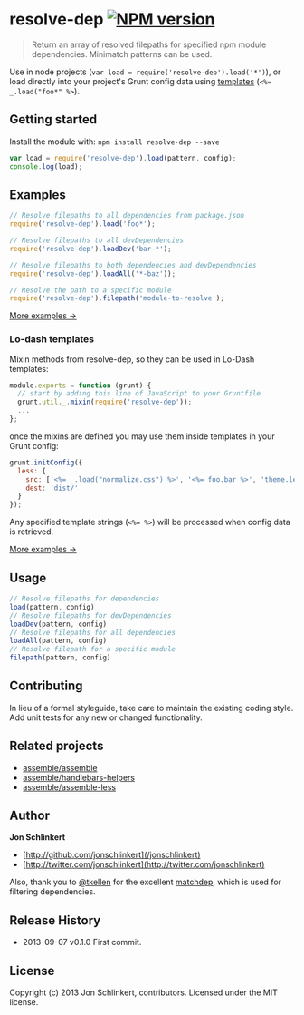 # resolve-dep [![NPM version](https://badge.fury.io/js/resolve-dep.png)](http://badge.fury.io/js/resolve-dep)

> Return an array of resolved filepaths for specified npm module dependencies. Minimatch patterns can be used.

Use in node projects (`var load = require('resolve-dep').load('*')`), or load directly into your project's Grunt config data using [templates](http://gruntjs.com/api/grunt.template) (`<%= _.load("foo*" %>`).



## Getting started

Install the module with: `npm install resolve-dep --save`

```js
var load = require('resolve-dep').load(pattern, config);
console.log(load);
```


## Examples

```js
// Resolve filepaths to all dependencies from package.json
require('resolve-dep').load('foo*');

// Resolve filepaths to all devDependencies
require('resolve-dep').loadDev('bar-*');

// Resolve filepaths to both dependencies and devDependencies
require('resolve-dep').loadAll('*-baz'));

// Resolve the path to a specific module
require('resolve-dep').filepath('module-to-resolve');
```

[More examples →](EXAMPLES.md)

### Lo-dash templates

Mixin methods from resolve-dep, so they can be used in Lo-Dash templates:

```js
module.exports = function (grunt) {
  // start by adding this line of JavaScript to your Gruntfile
  grunt.util._.mixin(require('resolve-dep'));
  ...
};
```

once the mixins are defined you may use them inside templates in your Grunt config:

```js
grunt.initConfig({
  less: {
    src: ['<%= _.load("normalize.css") %>', '<%= foo.bar %>', 'theme.less'],
    dest: 'dist/'
  }
});
```

Any specified template strings (`<%= %>`) will be processed when config data is retrieved.

[More examples →](EXAMPLES.md)



## Usage

```js
// Resolve filepaths for dependencies
load(pattern, config)
// Resolve filepaths for devDependencies
loadDev(pattern, config)
// Resolve filepaths for all dependencies
loadAll(pattern, config)
// Resolve filepath for a specific module
filepath(pattern, config)
```


## Contributing
In lieu of a formal styleguide, take care to maintain the existing coding style. Add unit tests for any new or changed functionality.


## Related projects

+ [assemble/assemble](https://assemble.io)
+ [assemble/handlebars-helpers](/assemble/handlebars-helpers)
+ [assemble/assemble-less](/assemble/assemble-less)


## Author

**Jon Schlinkert**

+ [http://github.com/jonschlinkert](/jonschlinkert)
+ [http://twitter.com/jonschlinkert](http://twitter.com/jonschlinkert)

Also, thank you to [@tkellen](http://github.com/tkellen) for the excellent [matchdep](http://github.com/tkellen/node-matchdep), which is used for filtering dependencies.


## Release History
* 2013-09-07    v0.1.0    First commit.


## License
Copyright (c) 2013 Jon Schlinkert, contributors.
Licensed under the MIT license.
